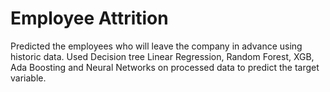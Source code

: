 

# Employee Attrition

Predicted the employees who will leave the company in advance using historic data. Used Decision tree Linear Regression, Random Forest, XGB, Ada Boosting and Neural Networks on processed data to predict the target variable.



